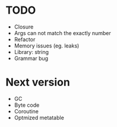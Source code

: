 # TODO
+ Closure
+ Args can not match the exactly number
+ Refactor
+ Memory issues (eg. leaks)
+ Library: string
+ Grammar bug

# Next version
+ GC
+ Byte code
+ Coroutine
+ Optmized metatable
